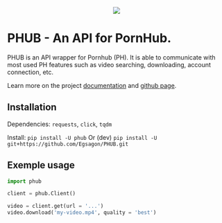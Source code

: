 <p align="center">
  <img src="https://github.com/Egsagon/PHUB/blob/master/assets/banner.png">
</p>

# PHUB - An API for PornHub.

PHUB is an API wrapper for Pornhub (PH).
It is able to communicate with most used PH
features such as video searching, downloading,
account connection, etc.

Learn more on the project [documentation](https://phub.readthedocs.io) and
[github page](https://github.com/Egsagon/PHUB).

## Installation

Dependencies: `requests`, `click`, `tqdm`

Install: `pip install -U phub`
Or (dev) `pip install -U git+https://github.com/Egsagon/PHUB.git`

## Exemple usage

```python
import phub

client = phub.Client()

video = client.get(url = '...')
video.download('my-video.mp4', quality = 'best')
```
